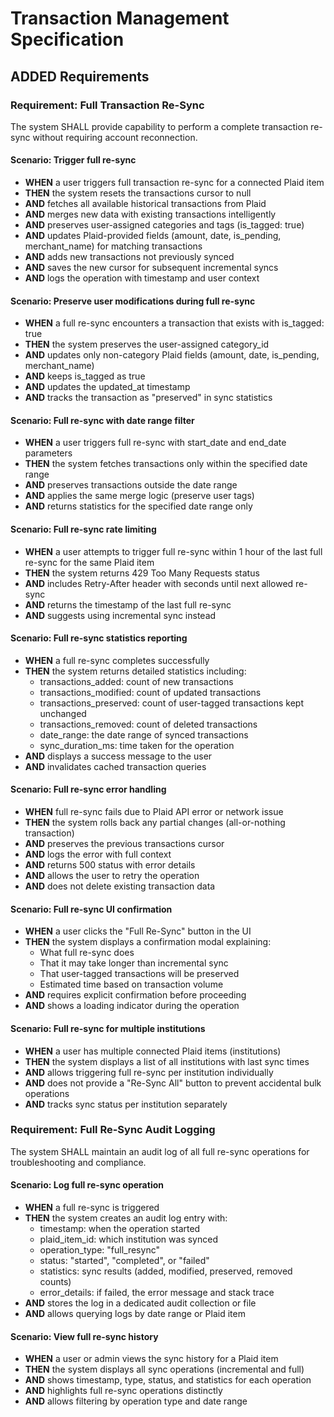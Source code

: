 # Transaction Management Specification

## ADDED Requirements

### Requirement: Full Transaction Re-Sync
The system SHALL provide capability to perform a complete transaction re-sync without requiring account reconnection.

#### Scenario: Trigger full re-sync
- **WHEN** a user triggers full transaction re-sync for a connected Plaid item
- **THEN** the system resets the transactions cursor to null
- **AND** fetches all available historical transactions from Plaid
- **AND** merges new data with existing transactions intelligently
- **AND** preserves user-assigned categories and tags (is_tagged: true)
- **AND** updates Plaid-provided fields (amount, date, is_pending, merchant_name) for matching transactions
- **AND** adds new transactions not previously synced
- **AND** saves the new cursor for subsequent incremental syncs
- **AND** logs the operation with timestamp and user context

#### Scenario: Preserve user modifications during full re-sync
- **WHEN** a full re-sync encounters a transaction that exists with is_tagged: true
- **THEN** the system preserves the user-assigned category_id
- **AND** updates only non-category Plaid fields (amount, date, is_pending, merchant_name)
- **AND** keeps is_tagged as true
- **AND** updates the updated_at timestamp
- **AND** tracks the transaction as "preserved" in sync statistics

#### Scenario: Full re-sync with date range filter
- **WHEN** a user triggers full re-sync with start_date and end_date parameters
- **THEN** the system fetches transactions only within the specified date range
- **AND** preserves transactions outside the date range
- **AND** applies the same merge logic (preserve user tags)
- **AND** returns statistics for the specified date range only

#### Scenario: Full re-sync rate limiting
- **WHEN** a user attempts to trigger full re-sync within 1 hour of the last full re-sync for the same Plaid item
- **THEN** the system returns 429 Too Many Requests status
- **AND** includes Retry-After header with seconds until next allowed re-sync
- **AND** returns the timestamp of the last full re-sync
- **AND** suggests using incremental sync instead

#### Scenario: Full re-sync statistics reporting
- **WHEN** a full re-sync completes successfully
- **THEN** the system returns detailed statistics including:
  - transactions_added: count of new transactions
  - transactions_modified: count of updated transactions
  - transactions_preserved: count of user-tagged transactions kept unchanged
  - transactions_removed: count of deleted transactions
  - date_range: the date range of synced transactions
  - sync_duration_ms: time taken for the operation
- **AND** displays a success message to the user
- **AND** invalidates cached transaction queries

#### Scenario: Full re-sync error handling
- **WHEN** full re-sync fails due to Plaid API error or network issue
- **THEN** the system rolls back any partial changes (all-or-nothing transaction)
- **AND** preserves the previous transactions cursor
- **AND** logs the error with full context
- **AND** returns 500 status with error details
- **AND** allows the user to retry the operation
- **AND** does not delete existing transaction data

#### Scenario: Full re-sync UI confirmation
- **WHEN** a user clicks the "Full Re-Sync" button in the UI
- **THEN** the system displays a confirmation modal explaining:
  - What full re-sync does
  - That it may take longer than incremental sync
  - That user-tagged transactions will be preserved
  - Estimated time based on transaction volume
- **AND** requires explicit confirmation before proceeding
- **AND** shows a loading indicator during the operation

#### Scenario: Full re-sync for multiple institutions
- **WHEN** a user has multiple connected Plaid items (institutions)
- **THEN** the system displays a list of all institutions with last sync times
- **AND** allows triggering full re-sync per institution individually
- **AND** does not provide a "Re-Sync All" button to prevent accidental bulk operations
- **AND** tracks sync status per institution separately

### Requirement: Full Re-Sync Audit Logging
The system SHALL maintain an audit log of all full re-sync operations for troubleshooting and compliance.

#### Scenario: Log full re-sync operation
- **WHEN** a full re-sync is triggered
- **THEN** the system creates an audit log entry with:
  - timestamp: when the operation started
  - plaid_item_id: which institution was synced
  - operation_type: "full_resync"
  - status: "started", "completed", or "failed"
  - statistics: sync results (added, modified, preserved, removed counts)
  - error_details: if failed, the error message and stack trace
- **AND** stores the log in a dedicated audit collection or file
- **AND** allows querying logs by date range or Plaid item

#### Scenario: View full re-sync history
- **WHEN** a user or admin views the sync history for a Plaid item
- **THEN** the system displays all sync operations (incremental and full)
- **AND** shows timestamp, type, status, and statistics for each operation
- **AND** highlights full re-sync operations distinctly
- **AND** allows filtering by operation type and date range

